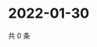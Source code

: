# 2022-01-30

共 0 条

<!-- BEGIN WEIBO -->
<!-- 最后更新时间 Sun Jan 30 2022 16:16:05 GMT+0800 (China Standard Time) -->

<!-- END WEIBO -->
